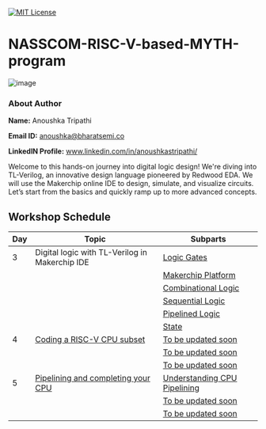 [![MIT License](https://img.shields.io/badge/License-MIT-green.svg)](https://choosealicense.com/licenses/mit/)

# NASSCOM-RISC-V-based-MYTH-program


![image](https://github.com/user-attachments/assets/42b767e9-1c74-48ed-a57a-872861d16ed9)
### About Author

**Name:** Anoushka Tripathi

**Email ID:** anoushka@bharatsemi.co

**LinkedIN Profile:** www.linkedin.com/in/anoushkastripathi/

Welcome to this hands-on journey into digital logic design! We're diving into TL-Verilog, an innovative design language pioneered by Redwood EDA. We will use the Makerchip online IDE to design, simulate, and visualize circuits. Let’s start from the basics and quickly ramp up to more advanced concepts.

## Workshop Schedule



| Day | Topic                                    | Subparts                              |
| --- | ---------------------------------------- | ------------------------------------- |
| 3   | Digital logic with TL-Verilog in Makerchip IDE | [Logic Gates](https://github.com/AnoushkaTripathi/NASSCOM-RISC-V-based-MYTH-program/blob/main/Logicgates.md)  |
|     |                                          | [Makerchip Platform](https://github.com/AnoushkaTripathi/NASSCOM-RISC-V-based-MYTH-program/blob/main/Makerchip_platform.md)    |
|     |                                          | [Combinational Logic](https://github.com/AnoushkaTripathi/NASSCOM-RISC-V-based-MYTH-program/blob/main/Combinational_ckts.md) |
|     |                                          | [Sequential Logic](https://github.com/AnoushkaTripathi/NASSCOM-RISC-V-based-MYTH-program/blob/main/Sequential_ckts.md) |
|     |                                          | [Pipelined Logic](https://github.com/AnoushkaTripathi/NASSCOM-RISC-V-based-MYTH-program/blob/main/pipelined_logic.md) |
|     |                                          | [State](https://example.com/day3-part6) |
| 4   | [Coding a RISC-V CPU subset](https://example.com/day4)  | [To be updated soon](https://example.com/day4-part1)      |
|     |                                          | [To be updated soon](https://example.com/day4-part2) |
|     |                                          | [To be updated soon](https://example.com/day4-part3)      |
| 5   | [Pipelining and completing your CPU](https://example.com/day5)  | [Understanding CPU Pipelining](https://example.com/day5-part1) |
|     |                                          | [To be updated soon](https://example.com/day5-part2)      |
|     |                                          | [To be updated soon](https://example.com/day5-part3)       |

